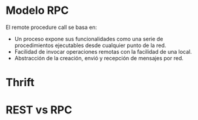 # Modelo RPC
El remote procedure call se basa en:
- Un proceso expone sus funcionalidades como una serie de procedimientos ejecutables desde cualquier punto de la red.
- Facilidad de invocar operaciones remotas con la facilidad de una local.
- Abstracción de la creación, envió y recepción de mensajes por red.
# Thrift
# REST vs RPC